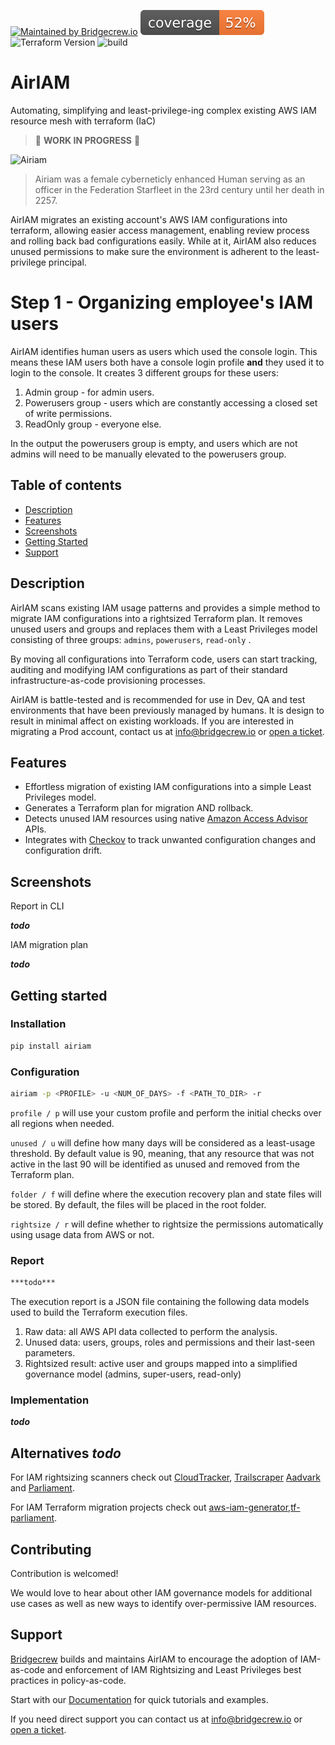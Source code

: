 [![Maintained by Bridgecrew.io](https://img.shields.io/badge/maintained%20by-bridgecrew.io-blueviolet)](https://bridgecrew.io)
[![code_coverage](https://raw.githubusercontent.com/bridgecrewio/AirIAM/master/coverage.svg?sanitize=true)](https://github.com/bridgecrewio/AirIAM/actions?query=workflow%3Abuild-and-test)
![Terraform Version](https://img.shields.io/badge/tf-%3E%3D0.12.0-blue.svg)
![build](https://github.com/bridgecrewio/AirIAM/workflows/build-and-test/badge.svg)

# AirIAM
Automating, simplifying and least-privilege-ing complex existing AWS IAM resource mesh with terraform (IaC) 
> :construction: **WORK IN PROGRESS** :construction:

![Airiam](https://www.syfy.com/sites/syfy/files/styles/2280x1280/public/2019/03/airiam_star_trek_disco1_header.jpg)
> Airiam was a female cyberneticly enhanced Human serving as an officer in the Federation Starfleet in the 23rd century 
> until her death in 2257.

AirIAM migrates an existing account's AWS IAM configurations into terraform, allowing easier access 
management, enabling review process and rolling back bad configurations easily.
While at it, AirIAM also reduces unused permissions to make sure the environment is adherent
to the least-privilege principal.

 
 # Step 1 - Organizing employee's IAM users
 AirIAM identifies human users as users which used the console login. This means these IAM users both have a console 
 login profile **and** they used it to login to the console.
 It creates 3 different groups for these users:
 1. Admin group - for admin users.
 2. Powerusers group - users which are constantly accessing a closed set of write permissions.
 3. ReadOnly group - everyone else.
 
 In the output the powerusers group is empty, and users which are not admins will need to be manually elevated
 to the powerusers group.
 
 ## **Table of contents**

- [Description](#description)
- [Features](#features)
- [Screenshots](#screenshots)
- [Getting Started](#getting-started)
- [Support](#support)

## Description

AirIAM scans existing IAM usage patterns and provides a simple method to migrate IAM configurations into a rightsized Terraform plan. It removes unused users and groups and replaces them with a Least Privileges model consisting of three groups: `admins`, `powerusers`, `read-only` . 

By moving all configurations into Terraform code, users can start tracking, auditing and modifying IAM configurations as part of their standard infrastructure-as-code provisioning processes.

AirIAM is battle-tested and is recommended for use in Dev, QA and test environments that have been previously managed by humans. It is design to result in minimal affect on existing workloads. If you are interested in migrating a Prod account, contact us at info@bridgecrew.io or [open a ticket](https://bridgecrew.zendesk.com/hc/en-us/requests/new).

 ## Features

 * Effortless migration of existing IAM configurations into a simple Least Privileges model. 
 * Generates a Terraform plan for migration AND rollback.
 * Detects unused IAM resources using native [Amazon Access Advisor](https://aws.amazon.com/blogs/security/identify-unused-iam-roles-remove-confidently-last-used-timestamp/) APIs.
 * Integrates with [Checkov](https://checkov.io) to track unwanted configuration changes and configuration drift.

## Screenshots

Report in CLI

***todo***

IAM migration plan

***todo***

## Getting started

### Installation

```sh
pip install airiam
```

### Configuration

```sh
airiam -p <PROFILE> -u <NUM_OF_DAYS> -f <PATH_TO_DIR> -r
```

`profile / p` will use your custom profile and perform the initial checks over all regions when needed.

`unused / u` will define how many days will be considered as a least-usage threshold. By default value is 90, meaning, that any resource that was not active in the last 90 will be identified as unused and removed from the Terraform plan.

`folder / f` will define where the execution recovery plan and state files will be stored. By default, the files will be placed in the root folder.

`rightsize / r` will define whether to rightsize the permissions automatically using usage data from AWS or not.

### Report

```sh
***todo***
```

The execution report is a JSON file containing the following data models used to build the Terraform execution files.

1. Raw data: all AWS API data collected to perform the analysis. 
2. Unused data: users, groups, roles and permissions and their last-seen parameters.
3. Rightsized result: active user and groups mapped into a simplified governance model (admins, super-users, read-only)

### Implementation

***todo***

## Alternatives ***todo***

For IAM rightsizing scanners check out [CloudTracker](https://github.com/duo-labs/cloudtracker), [Trailscraper](https://github.com/flosell/trailscraper/) [Aadvark](https://github.com/Netflix-Skunkworks/aardvark) and [Parliament](https://github.com/duo-labs/parliament).

For IAM Terraform migration projects check out [aws-iam-generator](https://github.com/awslabs/aws-iam-generator),[tf-parliament](https://github.com/rdkls/tf-parliament). 

## Contributing

Contribution is welcomed!

We would love to hear about other IAM governance models for additional use cases as well as new ways to identify over-permissive IAM resources. 

## Support

[Bridgecrew](https://bridgecrew.io) builds and maintains AirIAM to encourage the adoption of IAM-as-code and enforcement of IAM Rightsizing and Least Privileges best practices in policy-as-code. 

Start with our [Documentation](https://bridgecrewio.github.io/airiam/) for quick tutorials and examples.

If you need direct support you can contact us at info@bridgecrew.io or [open a ticket](https://bridgecrew.zendesk.com/hc/en-us/requests/new).
 
